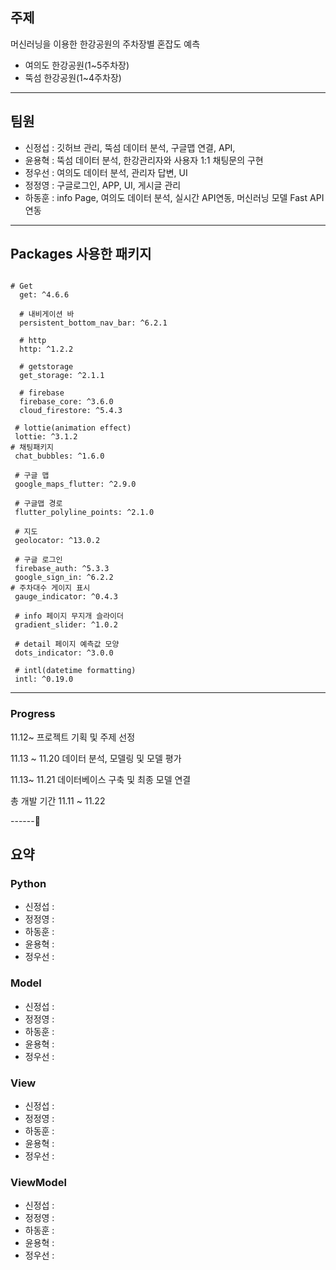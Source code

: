 ## 주제 

머신러닝을 이용한 한강공원의 주차장별 혼잡도 예측
  - 여의도 한강공원(1~5주차장)
  - 뚝섬 한강공원(1~4주차장)

--------



## 팀원
- 신정섭 : 깃허브 관리, 뚝섬 데이터 분석, 구글맵 연결, API,
- 윤용혁 : 뚝섬 데이터 분석, 한강관리자와 사용자 1:1 채팅문의 구현
- 정우선 : 여의도 데이터 분석, 관리자 답변, UI
- 정정영 : 구글로그인, APP, UI, 게시글 관리
- 하동훈 : info Page, 여의도 데이터 분석, 실시간 API연동, 머신러닝 모델 Fast API 연동

--------


## Packages 사용한 패키지
```

# Get
  get: ^4.6.6

  # 내비게이션 바
  persistent_bottom_nav_bar: ^6.2.1

  # http
  http: ^1.2.2

  # getstorage
  get_storage: ^2.1.1

  # firebase
  firebase_core: ^3.6.0
  cloud_firestore: ^5.4.3

 # lottie(animation effect)
 lottie: ^3.1.2
# 채팅패키지
 chat_bubbles: ^1.6.0

 # 구글 맵
 google_maps_flutter: ^2.9.0

 # 구글맵 경로
 flutter_polyline_points: ^2.1.0

 # 지도
 geolocator: ^13.0.2

 # 구글 로그인
 firebase_auth: ^5.3.3
 google_sign_in: ^6.2.2
# 주차대수 게이지 표시
 gauge_indicator: ^0.4.3

 # info 페이지 무지개 슬라이더
 gradient_slider: ^1.0.2

 # detail 페이지 예측값 모양
 dots_indicator: ^3.0.0

 # intl(datetime formatting)
 intl: ^0.19.0
```
------


### Progress

11.12~
  프로젝트 기획 및 주제 선정

11.13 ~ 11.20
  데이터 분석, 모델링 및 모델 평가

11.13~ 11.21 
  데이터베이스 구축 및 최종 모델 연결

총 개발 기간 11.11 ~ 11.22

------


## 요약

### Python
- 신정섭 : 
- 정정영 :
- 하동훈 :
- 윤용혁 :
- 정우선 :


### Model
- 신정섭 : 
- 정정영 :
- 하동훈 :
- 윤용혁 :
- 정우선 :

### View
- 신정섭 : 
- 정정영 :
- 하동훈 :
- 윤용혁 :
- 정우선 :

### ViewModel
- 신정섭 : 
- 정정영 :
- 하동훈 :
- 윤용혁 :
- 정우선 :



